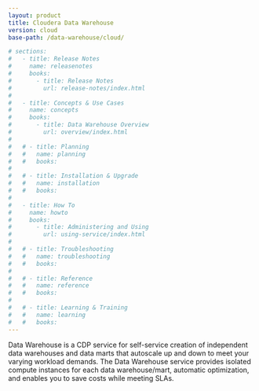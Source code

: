 ```yaml
---
layout: product
title: Cloudera Data Warehouse
version: cloud
base-path: /data-warehouse/cloud/

# sections:
#   - title: Release Notes
#     name: releasenotes
#     books:
#       - title: Release Notes
#         url: release-notes/index.html
#
#   - title: Concepts & Use Cases
#     name: concepts
#     books:
#       - title: Data Warehouse Overview
#         url: overview/index.html
#
#   # - title: Planning
#   #   name: planning
#   #   books:
#
#   # - title: Installation & Upgrade
#   #   name: installation
#   #   books:
#
#   - title: How To
#     name: howto
#     books:
#       - title: Administering and Using
#         url: using-service/index.html
#
#   # - title: Troubleshooting
#   #   name: troubleshooting
#   #   books:
#
#   # - title: Reference
#   #   name: reference
#   #   books:
#
#   # - title: Learning & Training
#   #   name: learning
#   #   books:
---
```

Data Warehouse is a CDP service for self-service creation of independent
data warehouses and data marts that autoscale up and down to meet your
varying workload demands. The Data Warehouse service provides isolated
compute instances for each data warehouse/mart, automatic optimization,
and enables you to save costs while meeting SLAs.

